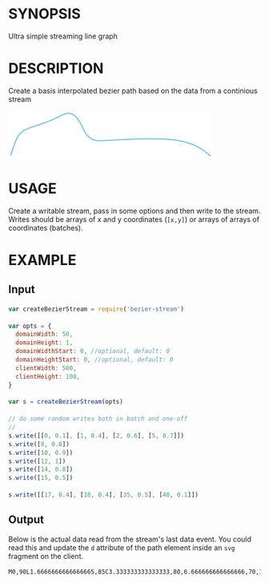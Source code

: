 # SYNOPSIS
Ultra simple streaming line graph

# DESCRIPTION
Create a basis interpolated bezier path based on the data from a continious stream

![example](/screenshot.png)

# USAGE
Create a writable stream, pass in some options and then write to the stream. Writes 
should be arrays of x and y coordinates (`[x,y]`) or arrays of arrays of coordinates (batches).

# EXAMPLE

## Input
```js
var createBezierStream = require('bezier-stream')

var opts = {
  domainWidth: 50,
  domainHeight: 1,
  domainWidthStart: 0, //optional, default: 0
  domainHeightStart: 0, //optional, default: 0
  clientWidth: 500,
  clientHeight: 100,
}

var s = createBezierStream(opts)

// do some random writes both in batch and one-off
//
s.write([[0, 0.1], [1, 0.4], [2, 0.6], [5, 0.7]])
s.write([8, 0.8])
s.write([10, 0.9])
s.write([12, 1])
s.write([14, 0.8])
s.write([15, 0.5])

s.write([[17, 0.4], [18, 0.4], [35, 0.5], [40, 0.1]])
```

## Output

Below is the actual data read from the stream's last data event. You could read this and update the `d` attribute of the path element inside an `svg` fragment on the client.

```csv
M0,90L1.6666666666666665,85C3.333333333333333,80,6.666666666666666,70,10,61.666666666666664C13.333333333333332,53.33333333333333,16.666666666666664,46.666666666666664,23.33333333333333,41.666666666666664C29.999999999999996,36.666666666666664,39.99999999999999,33.33333333333333,50,29.999999999999996C59.99999999999999,26.666666666666664,70,23.333333333333332,78.33333333333331,20C86.66666666666666,16.666666666666664,93.33333333333331,13.333333333333332,99.99999999999999,10C106.66666666666666,6.666666666666666,113.33333333333333,3.333333333333333,119.99999999999999,5C126.66666666666666,6.666666666666666,133.33333333333331,13.333333333333332,138.33333333333331,21.666666666666664C143.33333333333331,29.999999999999996,146.66666666666666,39.99999999999999,151.66666666666666,46.666666666666664C156.66666666666666,53.33333333333333,163.33333333333331,56.666666666666664,168.33333333333331,58.33333333333333C173.33333333333331,60,176.66666666666666,60,206.66666666666669,58.33333333333333C236.66666666666669,56.666666666666664,293.33333333333337,53.33333333333333,330,58.33333333333333C366.6666666666667,63.33333333333333,383.3333333333333,76.66666666666666,391.66666666666663,83.33333333333333L400,90
```
